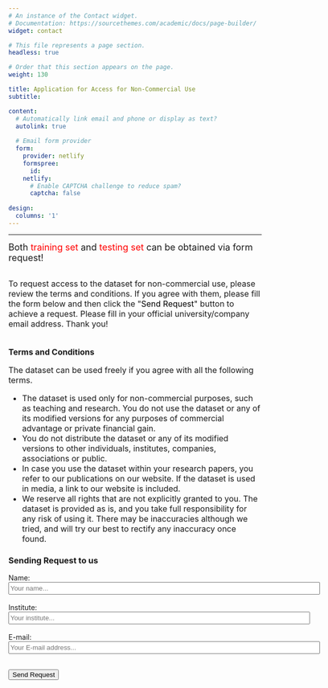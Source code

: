 ```yaml
---
# An instance of the Contact widget.
# Documentation: https://sourcethemes.com/academic/docs/page-builder/
widget: contact

# This file represents a page section.
headless: true

# Order that this section appears on the page.
weight: 130

title: Application for Access for Non-Commercial Use
subtitle:

content:
  # Automatically link email and phone or display as text?
  autolink: true
  
  # Email form provider
  form:
    provider: netlify
    formspree:
      id:
    netlify:
      # Enable CAPTCHA challenge to reduce spam?
      captcha: false
  
design:
  columns: '1'
---
```


<!DOCTYPE html>
<html>
<head>
<title> Application for Access for Non-Commercial Use </title>
<script>
var _hmt = _hmt || [];
(function() {
  var hm = document.createElement("script");
  hm.src = "https://hm.baidu.com/hm.js?1ec4ad5c61857459aa78d5ee7ddee28d";
  var s = document.getElementsByTagName("script")[0];
  s.parentNode.insertBefore(hm, s);
})();
</script>
<meta http-equiv="Content-Security-Policy" content="upgrade-insecure-requests">
<script src="http://ajax.aspnetcdn.com/ajax/jQuery/jquery-1.8.0.js"></script>
</head>

<body>

<hr/>

<font size="4"> Both <font size="4" color="red">training set</font> and <font size="4" color="red">testing set</font> can be obtained via form request! </font>
<br><br>

<font size="3">
	To request access to the dataset for non-commercial use, please review the terms and conditions. If you agree with them, please fill the form below and then click the "<font color="black">Send Request</font>" button to achieve a request. Please fill in your official university/company email address. Thank you!

<br>
<br>

<b>Terms and Conditions</b>
<br>

The dataset can be used freely if you agree with all the following terms.<br>

 - The dataset is used only for non-commercial purposes, such as teaching and research. You do not use the dataset or any of its modified versions for any purposes of commercial advantage or private financial gain.<br>
 - You do not distribute the dataset or any of its modified versions to other individuals, institutes, companies, associations or public.<br>
 - In case you use the dataset within your research papers, you refer to our publications on our website. If the dataset is used in media, a link to our website is included.<br>
 - We reserve all rights that are not explicitly granted to you. The dataset is provided as is, and you take full responsibility for any risk of using it. There may be inaccuracies although we tried, and will try our best to rectify any inaccuracy once found.

</font>

<h3>Sending Request to us</h3>

<form class="form" id="emailForm">
	Name: <input id="first" name='name' type="text" style="width: 620px; height: 25px;" placeholder="Your name..." class="form__input" />
	<br><br>
	Institute: <input id="second" name='institute' type="text"  style="width: 600px; height: 25px;" placeholder="Your institute..." class="form__input" />
	<br><br>
	E-mail: <input id="third" name='email' type="text" style="width: 620px; height: 25px;" placeholder="Your E-mail address..." class="form__input" />
</form>
<br>
<button id="btnSubmit">Send Request</button>
<br><br><br><br>



<script type="text/javascript" src="https://cdn.jsdelivr.net/npm/emailjs-com@2/dist/email.min.js"></script>
<script type="text/javascript">
   (function(){
      emailjs.init("user_sjjxu42gVFLvZtjK3yGIz");
   })();
</script>
<script type="text/javascript" src="main.js"></script>

</body>

</html>

